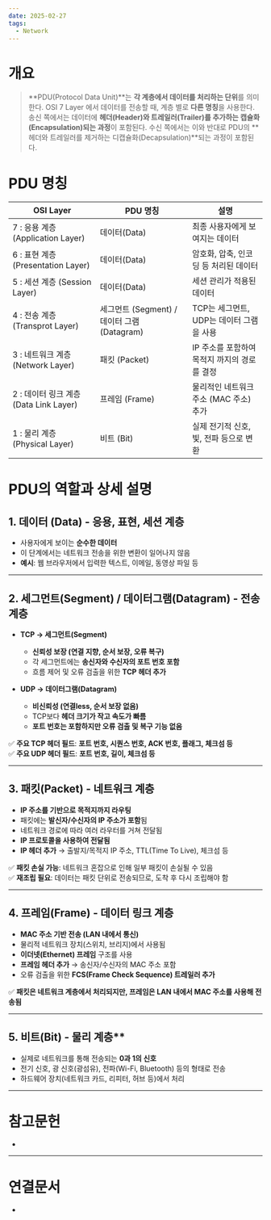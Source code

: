 ```yaml
---
date: 2025-02-27
tags:
  - Network
---
```

# 개요
> **PDU(Protocol Data Unit)**는 **각 계층에서 데이터를 처리하는 단위**를 의미한다. OSI 7 Layer 에서 데이터를 전송할 때, 계층 별로 **다른 명칭**을 사용한다. 송신 쪽에서는 데이터에 **헤더(Header)와 트레일러(Trailer)를 추가하는 캡슐화(Encapsulation)되는 과정**이 포함된다. 수신 쪽에서는 이와 반대로 PDU의 **헤더와 트레일러를 제거하는 디캡슐화(Decapsulation)**되는 과정이 포함된다.

# PDU 명칭

| OSI Layer                       | PDU 명칭                             | 설명                         |
| ------------------------------- | ---------------------------------- | -------------------------- |
| 7 : 응용 계층 (Application Layer)   | 데이터(Data)                          | 최종 사용자에게 보여지는 데이터          |
| 6 : 표현 계층 (Presentation Layer)  | 데이터(Data)                          | 암호화, 압축, 인코딩 등 처리된 데이터     |
| 5 : 세션 계층 (Session Layer)       | 데이터(Data)                          | 세션 관리가 적용된 데이터             |
| 4 : 전송 계층 (Transprot Layer)     | 세그먼트 (Segment) / 데이터 그램 (Datagram) | TCP는 세그먼트, UDP는 데이터 그램을 사용 |
| 3 : 네트워크 계층 (Network Layer)     | 패킷 (Packet)                        | IP 주소를 포함하여 목적지 까지의 경로를 결정 |
| 2 : 데이터 링크 계층 (Data Link Layer) | 프레임 (Frame)                        | 물리적인 네트워크 주소 (MAC 주소) 추가   |
| 1 : 물리 계층 (Physical Layer)      | 비트 (Bit)                           | 실제 전기적 신호, 빛, 전파 등으로 변환    |

# PDU의 역할과 상세 설명

## 1️. 데이터 (Data) - 응용, 표현, 세션 계층

- 사용자에게 보이는 **순수한 데이터**
- 이 단계에서는 네트워크 전송을 위한 변환이 일어나지 않음
- **예시**: 웹 브라우저에서 입력한 텍스트, 이메일, 동영상 파일 등

---

## 2. 세그먼트(Segment) / 데이터그램(Datagram) - 전송 계층

- **TCP → 세그먼트(Segment)**
    - **신뢰성 보장 (연결 지향, 순서 보장, 오류 복구)**
    - 각 세그먼트에는 **송신자와 수신자의 포트 번호 포함**
    - 흐름 제어 및 오류 검출을 위한 **TCP 헤더 추가**

- **UDP → 데이터그램(Datagram)**
    - **비신뢰성 (연결less, 순서 보장 없음)**
    - TCP보다 **헤더 크기가 작고 속도가 빠름**
    - **포트 번호는 포함하지만 오류 검출 및 복구 기능 없음**

✅ **주요 TCP 헤더 필드**: **포트 번호, 시퀀스 번호, ACK 번호, 플래그, 체크섬 등**  
✅ **주요 UDP 헤더 필드**: **포트 번호, 길이, 체크섬 등**

---

## 3. 패킷(Packet) - 네트워크 계층
- **IP 주소를 기반으로 목적지까지 라우팅**
- 패킷에는 **발신자/수신자의 IP 주소가 포함**됨
- 네트워크 경로에 따라 여러 라우터를 거쳐 전달됨
- **IP 프로토콜을 사용하여 전달됨**
- **IP 헤더 추가** → 출발지/목적지 IP 주소, TTL(Time To Live), 체크섬 등

✅ **패킷 손실 가능**: 네트워크 혼잡으로 인해 일부 패킷이 손실될 수 있음  
✅ **재조립 필요**: 데이터는 패킷 단위로 전송되므로, 도착 후 다시 조립해야 함

---

## 4. 프레임(Frame) - 데이터 링크 계층
- **MAC 주소 기반 전송 (LAN 내에서 통신)**
- 물리적 네트워크 장치(스위치, 브리지)에서 사용됨
- **이더넷(Ethernet) 프레임** 구조를 사용
- **프레임 헤더 추가** → 송신자/수신자의 MAC 주소 포함
- 오류 검출을 위한 **FCS(Frame Check Sequence) 트레일러 추가**

✅ **패킷은 네트워크 계층에서 처리되지만, 프레임은 LAN 내에서 MAC 주소를 사용해 전송됨**  

---

## 5. 비트(Bit) - 물리 계층**
- 실제로 네트워크를 통해 전송되는 **0과 1의 신호**
- 전기 신호, 광 신호(광섬유), 전파(Wi-Fi, Bluetooth) 등의 형태로 전송
- 하드웨어 장치(네트워크 카드, 리피터, 허브 등)에서 처리

---
# 참고문헌

- 

---
# 연결문서

- 
